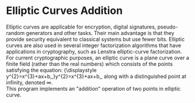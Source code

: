 # Elliptic Curves Addition

Elliptic curves are applicable for encryption, digital signatures, pseudo-random generators and other tasks. Their main advantage is that they provide security equivalent to classical systems but use fewer bits. Elliptic curves are also used in several integer factorization algorithms that have applications in cryptography, such as Lenstra elliptic-curve factorization. <br >
For current cryptographic purposes, an elliptic curve is a plane curve over a finite field (rather than the real numbers) which consists of the points satisfying the equation:
{\displaystyle y^{2}=x^{3}+ax+b,\,}y^{2}=x^{3}+ax+b,\,
along with a distinguished point at infinity, denoted ∞. <br >
This program implements an "addition" operation of two points in elliptic curve.
